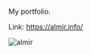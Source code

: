My portfolio.

Link: https://almir.info/

![almir](https://user-images.githubusercontent.com/41794735/140377072-66fd6409-7579-4392-b9ba-d6b7ff74f45e.png)
